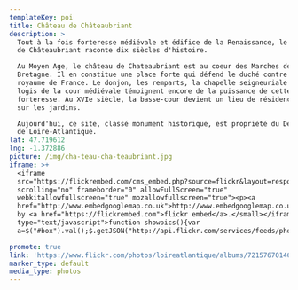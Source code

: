 ```yaml
---
templateKey: poi
title: Château de Châteaubriant
description: >
  Tout à la fois forteresse médiévale et édifice de la Renaissance, le château
  de Châteaubriant raconte dix siècles d'histoire. 

  Au Moyen Age, le château de Chateaubriant est au coeur des Marches de
  Bretagne. Il en constitue une place forte qui défend le duché contre le
  royaume de France. Le donjon, les remparts, la chapelle seigneuriale et les
  logis de la cour médiévale témoignent encore de la puissance de cette
  forteresse. Au XVIe siècle, la basse-cour devient un lieu de résidence ouvert
  sur les jardins.

  Aujourd'hui, ce site, classé monument historique, est propriété du Département
  de Loire-Atlantique.
lat: 47.719612
lng: -1.372886
picture: /img/cha-teau-cha-teaubriant.jpg
iframe: >+
  <iframe
  src="https://flickrembed.com/cms_embed.php?source=flickr&layout=responsive&input=72157670146169948&sort=0&by=album&theme=default&scale=fill&limit=10&skin=default&autoplay=true"
  scrolling="no" frameborder="0" allowFullScreen="true"
  webkitallowfullscreen="true" mozallowfullscreen="true"><p><a 
  href="http://www.embedgooglemap.co.uk">http://www.embedgooglemap.co.uk/</a></p><small>Powered
  by <a href="https://flickrembed.com">flickr embed</a>.</small></iframe><script
  type="text/javascript">function showpics(){var
  a=$("#box").val();$.getJSON("http://api.flickr.com/services/feeds/photos_public.gne?tags="+a+"&tagmode=any&format=json&jsoncallback=?",function(a){$("#images").hide().html(a).fadeIn("fast"),$.each(a.items,function(a,e){$("<img/>").attr("src",e.media.m).appendTo("#images")})})}</script>

promote: true
link: 'https://www.flickr.com/photos/loireatlantique/albums/72157670146169948'
marker_type: default
media_type: photos
---
```


